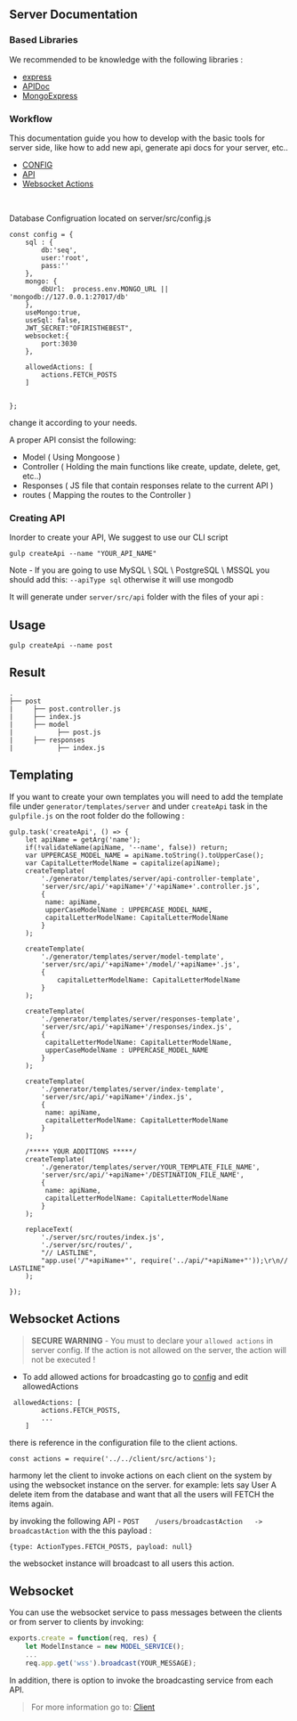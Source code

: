 ## Server Documentation
### Based Libraries
We recommended to be knowledge with the following libraries :
* <a href="https://github.com/expressjs/express" target="_blank">express</a>
* <a href="https://github.com/apidoc/apidoc" target="_blank">APIDoc</a>
* <a href="https://github.com/mongo-express/mongo-express" target="_blank">MongoExpress</a>




### Workflow

This documentation guide you how to develop with the basic tools for server side, like how to add new api, generate api docs for your server, etc..
* [CONFIG](#config)
* [API](#api)
* [Websocket Actions](#websocket)
<br/>
<a name="config"></a>

Database Configruation located on server/src/config.js
```
const config = {
    sql : {
        db:'seq',
        user:'root',
        pass:''
    },
    mongo: {
        dbUrl:  process.env.MONGO_URL || 'mongodb://127.0.0.1:27017/db'
    },
    useMongo:true,
    useSql: false,
    JWT_SECRET:"OFIRISTHEBEST",
	websocket:{
		port:3030
	},

    allowedActions: [
        actions.FETCH_POSTS
    ]


};

```
change it according to your needs.


<a name="api"></a>

A proper API consist the following:

- Model ( Using Mongoose )
- Controller ( Holding the main functions like create, update, delete, get, etc..)
- Responses ( JS file that contain responses relate to the current API )
- routes ( Mapping the routes to the Controller )

### Creating API 

Inorder to create your API, We suggest to use our CLI script<br/>

``` gulp createApi --name "YOUR_API_NAME" ```

Note - 
If you are going to use MySQL \ SQL \ PostgreSQL \ MSSQL you should add this:
` --apiType sql ` 
otherwise it will use mongodb

It will generate under `server/src/api` folder with the files of your api :

## Usage 

``` gulp createApi --name post ```

## Result 
    .
    ├── post         
    |     ├── post.controller.js                    
    |     ├── index.js   
    |     ├── model   
    |           ├── post.js 
    |     ├── responses
    |           ├── index.js   

## Templating 

If you want to create your own templates you will need to add the template file under `generator/templates/server`
and under `createApi` task in the `gulpfile.js` on the root folder do the following :

```
gulp.task('createApi', () => {
    let apiName = getArg('name');
    if(!validateName(apiName, '--name', false)) return;
    var UPPERCASE_MODEL_NAME = apiName.toString().toUpperCase();
    var CapitalLetterModelName = capitalize(apiName);
    createTemplate(
        './generator/templates/server/api-controller-template',
        'server/src/api/'+apiName+'/'+apiName+'.controller.js',
        {
         name: apiName,
         upperCaseModelName : UPPERCASE_MODEL_NAME,
         capitalLetterModelName: CapitalLetterModelName
        }
    );
    
    createTemplate(
        './generator/templates/server/model-template',
        'server/src/api/'+apiName+'/model/'+apiName+'.js',
        {
            capitalLetterModelName: CapitalLetterModelName
        }
    );
    
    createTemplate(
        './generator/templates/server/responses-template',
        'server/src/api/'+apiName+'/responses/index.js',
        {
         capitalLetterModelName: CapitalLetterModelName,
         upperCaseModelName : UPPERCASE_MODEL_NAME
        }
    );
    
    createTemplate(
        './generator/templates/server/index-template',
        'server/src/api/'+apiName+'/index.js',
        {
         name: apiName,
         capitalLetterModelName: CapitalLetterModelName
        }
    );
    
    /***** YOUR ADDITIONS *****/
    createTemplate(
        './generator/templates/server/YOUR_TEMPLATE_FILE_NAME',
        'server/src/api/'+apiName+'/DESTINATION_FILE_NAME',
        {
         name: apiName,
         capitalLetterModelName: CapitalLetterModelName
        }
    );
    
    replaceText(
        './server/src/routes/index.js',
        './server/src/routes/',
        "// LASTLINE",
        "app.use('/"+apiName+"', require('../api/"+apiName+"'));\r\n// LASTLINE"
    );
    
});
```
<a name="websocket"></a>
## Websocket Actions

> **SECURE WARNING** - You must to declare your `allowed actions` in server config.
If the action is not allowed on the server, the action will not be executed !

- To add allowed actions for broadcasting go to [config](#config) and edit allowedActions 
```
 allowedActions: [
        actions.FETCH_POSTS,
        ...
    ]
```
there is reference in the configuration file to the client actions.
```
const actions = require('../../client/src/actions');
```
harmony let the client to invoke actions on each client on the system by using the websocket instance on the server.
for example: lets say User A delete item from the database and want that all the users will FETCH the items again.

by invoking the following API - ``` POST    /users/broadcastAction   ->  broadcastAction ```
with the this payload : 
```
{type: ActionTypes.FETCH_POSTS, payload: null}
```
the websocket instance will broadcast to all users this action.
## Websocket 
You can use the websocket service to pass messages between the clients or from server to clients by invoking:
```js
exports.create = function(req, res) {
    let ModelInstance = new MODEL_SERVICE();
    ...
    req.app.get('wss').broadcast(YOUR_MESSAGE);

```

In addition, there is option to invoke the broadcasting service from each API.
> For more information go to: [Client](https://github.com/harmony-framework/harmony-boilerplate/blob/master/helperdocs/client.md#websocketactions)


